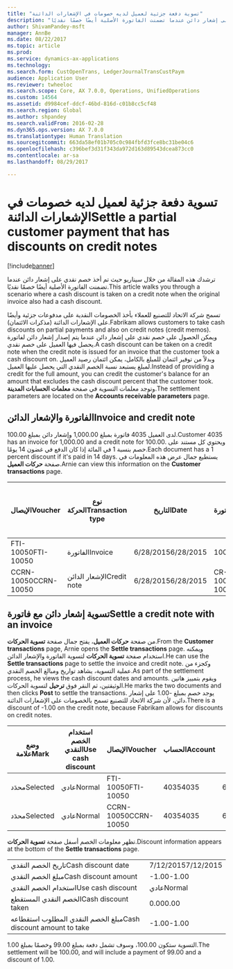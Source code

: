 ```yaml
---
title: "تسوية دفعة جزئية لعميل لديه خصومات في الإشعارات الدائنة"
description: "ترشدك هذه المقالة من خلال سيناريو حيث تم أخذ خصم نقدي على إشعار دائن عندما تضمنت الفاتورة الأصلية أيضًا خصمًا نقديًا."
author: ShivamPandey-msft
manager: AnnBe
ms.date: 08/22/2017
ms.topic: article
ms.prod: 
ms.service: dynamics-ax-applications
ms.technology: 
ms.search.form: CustOpenTrans, LedgerJournalTransCustPaym
audience: Application User
ms.reviewer: twheeloc
ms.search.scope: Core, AX 7.0.0, Operations, UnifiedOperations
ms.custom: 14564
ms.assetid: d9984cef-ddcf-46bd-816d-c01b8cc5cf48
ms.search.region: Global
ms.author: shpandey
ms.search.validFrom: 2016-02-28
ms.dyn365.ops.version: AX 7.0.0
ms.translationtype: Human Translation
ms.sourcegitcommit: 663da58ef01b705c0c984fbfd3fce8bc31be04c6
ms.openlocfilehash: c396bef3d31f343da972d163d89543dcea873cc0
ms.contentlocale: ar-sa
ms.lasthandoff: 08/29/2017

---
```


# <a name="settle-a-partial-customer-payment-that-has-discounts-on-credit-notes"></a><span data-ttu-id="8df62-103">تسوية دفعة جزئية لعميل لديه خصومات في الإشعارات الدائنة</span><span class="sxs-lookup"><span data-stu-id="8df62-103">Settle a partial customer payment that has discounts on credit notes</span></span>

[!include[banner](../includes/banner.md)]


<span data-ttu-id="8df62-104">ترشدك هذه المقالة من خلال سيناريو حيث تم أخذ خصم نقدي على إشعار دائن عندما تضمنت الفاتورة الأصلية أيضًا خصمًا نقديًا.</span><span class="sxs-lookup"><span data-stu-id="8df62-104">This article walks you through a scenario where a cash discount is taken on a credit note when the original invoice also had a cash discount.</span></span> 

<span data-ttu-id="8df62-105">تسمح شركة الاتحاد للتصنيع للعملاء بأخذ الخصومات النقدية على مدفوعات جزئية وأيضًا على الإشعارات الدائنة (مذكرات الائتمان).</span><span class="sxs-lookup"><span data-stu-id="8df62-105">Fabrikam allows customers to take cash discounts on partial payments and also on credit notes (credit memos).</span></span> <span data-ttu-id="8df62-106">ويمكن الحصول على خصم نقدي على إشعار دائن عندما يتم إصدار إشعار دائن لفاتورة يحصل فيها العميل على خصم نقدي.</span><span class="sxs-lookup"><span data-stu-id="8df62-106">A cash discount can be taken on a credit note when the credit note is issued for an invoice that the customer took a cash discount on.</span></span> <span data-ttu-id="8df62-107">وبدلاً من توفير ائتمان للمبلغ بالكامل، يمكن ائتمان رصيد العميل لمبلغ يستبعد نسبة الخصم النقدي التي يحصل عليها العميل.</span><span class="sxs-lookup"><span data-stu-id="8df62-107">Instead of providing a credit for the full amount, you can credit the customer's balance for an amount that excludes the cash discount percent that the customer took.</span></span> <span data-ttu-id="8df62-108">وتوجد معلمات التسوية في صفحة **معلمات الحسابات المدينة**.</span><span class="sxs-lookup"><span data-stu-id="8df62-108">The settlement parameters are located on the **Accounts receivable parameters** page.</span></span>

## <a name="invoice-and-credit-note"></a><span data-ttu-id="8df62-109">الفاتورة والإشعار الدائن</span><span class="sxs-lookup"><span data-stu-id="8df62-109">Invoice and credit note</span></span>
<span data-ttu-id="8df62-110">لدى العميل 4035 فاتورة بمبلغ 1,000.00 وإشعار دائن بمبلغ 100.00.</span><span class="sxs-lookup"><span data-stu-id="8df62-110">Customer 4035 has an invoice for 1,000.00 and a credit note for 100.00.</span></span> <span data-ttu-id="8df62-111">ويحتوي كل مستند على خصم بنسبة 1 في المائة إذا كان الدفع في غضون 14 يومًا.</span><span class="sxs-lookup"><span data-stu-id="8df62-111">Each document has a 1 percent discount if it's paid in 14 days.</span></span> <span data-ttu-id="8df62-112">يستطيع جمال عرض هذه المعلومات في صفحة **حركات العميل**.</span><span class="sxs-lookup"><span data-stu-id="8df62-112">Arnie can view this information on the **Customer transactions** page.</span></span>

| <span data-ttu-id="8df62-113">الإيصال</span><span class="sxs-lookup"><span data-stu-id="8df62-113">Voucher</span></span>    | <span data-ttu-id="8df62-114">نوع الحركة</span><span class="sxs-lookup"><span data-stu-id="8df62-114">Transaction type</span></span> | <span data-ttu-id="8df62-115">التاريخ</span><span class="sxs-lookup"><span data-stu-id="8df62-115">Date</span></span>      | <span data-ttu-id="8df62-116">الفاتورة</span><span class="sxs-lookup"><span data-stu-id="8df62-116">Invoice</span></span>  | <span data-ttu-id="8df62-117">المبلغ في خصم بعملة الحركة</span><span class="sxs-lookup"><span data-stu-id="8df62-117">Amount in transaction currency debit</span></span> | <span data-ttu-id="8df62-118">المبلغ في الائتمان بعملة الحركة</span><span class="sxs-lookup"><span data-stu-id="8df62-118">Amount in transaction currency credit</span></span> | <span data-ttu-id="8df62-119">الرصيد</span><span class="sxs-lookup"><span data-stu-id="8df62-119">Balance</span></span>  | <span data-ttu-id="8df62-120">عملة</span><span class="sxs-lookup"><span data-stu-id="8df62-120">Currency</span></span> |
|------------|------------------|-----------|----------|--------------------------------------|---------------------------------------|----------|----------|
| <span data-ttu-id="8df62-121">FTI-10050</span><span class="sxs-lookup"><span data-stu-id="8df62-121">FTI-10050</span></span>  | <span data-ttu-id="8df62-122">الفاتورة</span><span class="sxs-lookup"><span data-stu-id="8df62-122">Invoice</span></span>          | <span data-ttu-id="8df62-123">6/28/2015</span><span class="sxs-lookup"><span data-stu-id="8df62-123">6/28/2015</span></span> | <span data-ttu-id="8df62-124">10050</span><span class="sxs-lookup"><span data-stu-id="8df62-124">10050</span></span>    | <span data-ttu-id="8df62-125">1,000.00</span><span class="sxs-lookup"><span data-stu-id="8df62-125">1,000.00</span></span>                             |                                       | <span data-ttu-id="8df62-126">1,000.00</span><span class="sxs-lookup"><span data-stu-id="8df62-126">1,000.00</span></span> | <span data-ttu-id="8df62-127">دولار أمريكي</span><span class="sxs-lookup"><span data-stu-id="8df62-127">USD</span></span>      |
| <span data-ttu-id="8df62-128">CCRN-10050</span><span class="sxs-lookup"><span data-stu-id="8df62-128">CCRN-10050</span></span> | <span data-ttu-id="8df62-129">الإشعار الدائن</span><span class="sxs-lookup"><span data-stu-id="8df62-129">Credit note</span></span>      | <span data-ttu-id="8df62-130">6/28/2015</span><span class="sxs-lookup"><span data-stu-id="8df62-130">6/28/2015</span></span> | <span data-ttu-id="8df62-131">CR-10050</span><span class="sxs-lookup"><span data-stu-id="8df62-131">CR-10050</span></span> |                                      | <span data-ttu-id="8df62-132">100.00</span><span class="sxs-lookup"><span data-stu-id="8df62-132">100.00</span></span>                                | <span data-ttu-id="8df62-133">100.00-</span><span class="sxs-lookup"><span data-stu-id="8df62-133">-100.00</span></span>  | <span data-ttu-id="8df62-134">دولار أمريكي</span><span class="sxs-lookup"><span data-stu-id="8df62-134">USD</span></span>      |

## <a name="settle-a-credit-note-with-an-invoice"></a><span data-ttu-id="8df62-135">تسوية إشعار دائن مع فاتورة</span><span class="sxs-lookup"><span data-stu-id="8df62-135">Settle a credit note with an invoice</span></span>
<span data-ttu-id="8df62-136">من صفحة **حركات العميل**، يفتح جمال صفحة **تسوية الحركات**.</span><span class="sxs-lookup"><span data-stu-id="8df62-136">From the **Customer transactions** page, Arnie opens the **Settle transactions** page.</span></span> <span data-ttu-id="8df62-137">ويمكنه استخدام صفحة **تسوية الحركات** لتسوية الفاتورة والإشعار الدائن.</span><span class="sxs-lookup"><span data-stu-id="8df62-137">He can use the **Settle transactions** page to settle the invoice and credit note.</span></span> <span data-ttu-id="8df62-138">وكجزء من عملية التسوية، يشاهد تواريخ ومبالغ الخصم النقدي.</span><span class="sxs-lookup"><span data-stu-id="8df62-138">As part of the settlement process, he views the cash discount dates and amounts.</span></span> <span data-ttu-id="8df62-139">ويقوم بتمييز هاتين الوثيقتين، ثم النقر فوق **ترحيل** لتسوية الحركات.</span><span class="sxs-lookup"><span data-stu-id="8df62-139">He marks the two documents and then clicks **Post** to settle the transactions.</span></span> <span data-ttu-id="8df62-140">يوجد خصم بمبلغ -1.00 على إشعار دائن، لأن شركة الاتحاد للتصنيع تسمح بالخصومات على الإشعارات الدائنة.</span><span class="sxs-lookup"><span data-stu-id="8df62-140">There is a discount of -1.00 on the credit note, because Fabrikam allows for discounts on credit notes.</span></span>

| <span data-ttu-id="8df62-141">وضع علامة</span><span class="sxs-lookup"><span data-stu-id="8df62-141">Mark</span></span>     | <span data-ttu-id="8df62-142">استخدام الخصم النقدي</span><span class="sxs-lookup"><span data-stu-id="8df62-142">Use cash discount</span></span> | <span data-ttu-id="8df62-143">الإيصال</span><span class="sxs-lookup"><span data-stu-id="8df62-143">Voucher</span></span>    | <span data-ttu-id="8df62-144">الحساب</span><span class="sxs-lookup"><span data-stu-id="8df62-144">Account</span></span> | <span data-ttu-id="8df62-145">التاريخ</span><span class="sxs-lookup"><span data-stu-id="8df62-145">Date</span></span>      | <span data-ttu-id="8df62-146">تاريخ الاستحقاق</span><span class="sxs-lookup"><span data-stu-id="8df62-146">Due date</span></span>  | <span data-ttu-id="8df62-147">الفاتورة</span><span class="sxs-lookup"><span data-stu-id="8df62-147">Invoice</span></span>  | <span data-ttu-id="8df62-148">المبلغ بعملة الحركة</span><span class="sxs-lookup"><span data-stu-id="8df62-148">Amount in transaction currency</span></span> | <span data-ttu-id="8df62-149">عملة</span><span class="sxs-lookup"><span data-stu-id="8df62-149">Currency</span></span> | <span data-ttu-id="8df62-150">المبلغ المراد تسويته</span><span class="sxs-lookup"><span data-stu-id="8df62-150">Amount to settle</span></span> |
|----------|-------------------|------------|---------|-----------|-----------|----------|--------------------------------|----------|------------------|
| <span data-ttu-id="8df62-151">محدَد</span><span class="sxs-lookup"><span data-stu-id="8df62-151">Selected</span></span> | <span data-ttu-id="8df62-152">عادي</span><span class="sxs-lookup"><span data-stu-id="8df62-152">Normal</span></span>            | <span data-ttu-id="8df62-153">FTI-10050</span><span class="sxs-lookup"><span data-stu-id="8df62-153">FTI-10050</span></span>  | <span data-ttu-id="8df62-154">4035</span><span class="sxs-lookup"><span data-stu-id="8df62-154">4035</span></span>    | <span data-ttu-id="8df62-155">6/28/2015</span><span class="sxs-lookup"><span data-stu-id="8df62-155">6/28/2015</span></span> | <span data-ttu-id="8df62-156">7/28/2015</span><span class="sxs-lookup"><span data-stu-id="8df62-156">7/28/2015</span></span> | <span data-ttu-id="8df62-157">10050</span><span class="sxs-lookup"><span data-stu-id="8df62-157">10050</span></span>    | <span data-ttu-id="8df62-158">1,000.00</span><span class="sxs-lookup"><span data-stu-id="8df62-158">1,000.00</span></span>                       | <span data-ttu-id="8df62-159">دولار أمريكي</span><span class="sxs-lookup"><span data-stu-id="8df62-159">USD</span></span>      | <span data-ttu-id="8df62-160">990.00</span><span class="sxs-lookup"><span data-stu-id="8df62-160">990.00</span></span>           |
| <span data-ttu-id="8df62-161">محدَد</span><span class="sxs-lookup"><span data-stu-id="8df62-161">Selected</span></span> | <span data-ttu-id="8df62-162">عادي</span><span class="sxs-lookup"><span data-stu-id="8df62-162">Normal</span></span>            | <span data-ttu-id="8df62-163">CCRN-10050</span><span class="sxs-lookup"><span data-stu-id="8df62-163">CCRN-10050</span></span> | <span data-ttu-id="8df62-164">4035</span><span class="sxs-lookup"><span data-stu-id="8df62-164">4035</span></span>    | <span data-ttu-id="8df62-165">6/28/2015</span><span class="sxs-lookup"><span data-stu-id="8df62-165">6/28/2015</span></span> | <span data-ttu-id="8df62-166">7/28/2015</span><span class="sxs-lookup"><span data-stu-id="8df62-166">7/28/2015</span></span> | <span data-ttu-id="8df62-167">CR-10050</span><span class="sxs-lookup"><span data-stu-id="8df62-167">CR-10050</span></span> | <span data-ttu-id="8df62-168">100.00-</span><span class="sxs-lookup"><span data-stu-id="8df62-168">-100.00</span></span>                        | <span data-ttu-id="8df62-169">دولار أمريكي</span><span class="sxs-lookup"><span data-stu-id="8df62-169">USD</span></span>      | <span data-ttu-id="8df62-170">-99.00</span><span class="sxs-lookup"><span data-stu-id="8df62-170">-99.00</span></span>           |

<span data-ttu-id="8df62-171">تظهر معلومات الخصم أسفل صفحة **تسوية الحركات**.</span><span class="sxs-lookup"><span data-stu-id="8df62-171">Discount information appears at the bottom of the **Settle transactions** page.</span></span>

|                              |           |
|------------------------------|-----------|
| <span data-ttu-id="8df62-172">تاريخ الخصم النقدي</span><span class="sxs-lookup"><span data-stu-id="8df62-172">Cash discount date</span></span>           | <span data-ttu-id="8df62-173">7/12/2015</span><span class="sxs-lookup"><span data-stu-id="8df62-173">7/12/2015</span></span> |
| <span data-ttu-id="8df62-174">مبلغ الخصم النقدي</span><span class="sxs-lookup"><span data-stu-id="8df62-174">Cash discount amount</span></span>         | <span data-ttu-id="8df62-175">-1.00</span><span class="sxs-lookup"><span data-stu-id="8df62-175">-1.00</span></span>     |
| <span data-ttu-id="8df62-176">استخدام الخصم النقدي</span><span class="sxs-lookup"><span data-stu-id="8df62-176">Use cash discount</span></span>            | <span data-ttu-id="8df62-177">عادي</span><span class="sxs-lookup"><span data-stu-id="8df62-177">Normal</span></span>    |
| <span data-ttu-id="8df62-178">الخصم النقدي المستقطع</span><span class="sxs-lookup"><span data-stu-id="8df62-178">Cash discount taken</span></span>          | <span data-ttu-id="8df62-179">0.00</span><span class="sxs-lookup"><span data-stu-id="8df62-179">0.00</span></span>      |
| <span data-ttu-id="8df62-180">مبلغ الخصم النقدي المطلوب استقطاعه</span><span class="sxs-lookup"><span data-stu-id="8df62-180">Cash discount amount to take</span></span> | <span data-ttu-id="8df62-181">-1.00</span><span class="sxs-lookup"><span data-stu-id="8df62-181">-1.00</span></span>     |

<span data-ttu-id="8df62-182">التسوية ستكون 100.00، وسوف تشمل دفعة بمبلغ 99.00 وخصمًا بمبلغ 1.00.</span><span class="sxs-lookup"><span data-stu-id="8df62-182">The settlement will be 100.00, and will include a payment of 99.00 and a discount of 1.00.</span></span>




